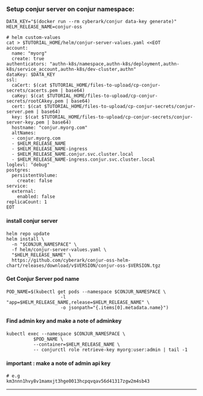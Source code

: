 
###  Setup conjur server on conjur namespace:
    DATA_KEY="$(docker run --rm cyberark/conjur data-key generate)"
    HELM_RELEASE_NAME=conjur-oss

    # helm custom-values
    cat > $TUTORIAL_HOME/helm/conjur-server-values.yaml <<EOT
    account:
      name: "myorg"
      create: true
    authenticators: "authn-k8s/namespace,authn-k8s/deployment,authn-k8s/service_account,authn-k8s/dev-cluster,authn"
    dataKey: $DATA_KEY
    ssl:
      caCert: $(cat $TUTORIAL_HOME/files-to-upload/cp-conjur-secrets/cacerts.pem | base64)
      caKey: $(cat $TUTORIAL_HOME/files-to-upload/cp-conjur-secrets/rootCAkey.pem | base64)
      cert: $(cat $TUTORIAL_HOME/files-to-upload/cp-conjur-secrets/conjur-server.pem | base64)
      key: $(cat $TUTORIAL_HOME/files-to-upload/cp-conjur-secrets/conjur-server-key.pem | base64)
      hostname: "conjur.myorg.com"
      altNames:
      - conjur.myorg.com
      - $HELM_RELEASE_NAME
      - $HELM_RELEASE_NAME-ingress
      - $HELM_RELEASE_NAME.conjur.svc.cluster.local
      - $HELM_RELEASE_NAME-ingress.conjur.svc.cluster.local
    loglevl: "debug"
    postgres:
      persistentVolume:
        create: false
    service:
      external:
        enabled: false
    replicaCount: 1
    EOT
#### install conjur server

    helm repo update
    helm install \
      -n "$CONJUR_NAMESPACE" \
      -f helm/conjur-server-values.yaml \
      "$HELM_RELEASE_NAME" \
      https://github.com/cyberark/conjur-oss-helm-chart/releases/download/v$VERSION/conjur-oss-$VERSION.tgz


#### Get Conjur Server pod name
    POD_NAME=$(kubectl get pods --namespace $CONJUR_NAMESPACE \
                        -l "app=$HELM_RELEASE_NAME,release=$HELM_RELEASE_NAME" \
                        -o jsonpath="{.items[0].metadata.name}")

#### Find admin key and make a note of adminkey
    kubectl exec --namespace $CONJUR_NAMESPACE \
              $POD_NAME \
              --container=$HELM_RELEASE_NAME \
              -- conjurctl role retrieve-key myorg:user:admin | tail -1
#### important : make a note of admin api key
    # e.g
    km3nnn1hvy8v1mamxjt3hge0013hcpqvqav56d41317zgw2m4sb43

-----------